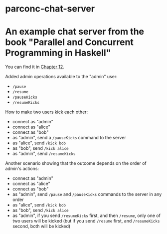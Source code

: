 # parconc-chat-server

# An example chat server from the book "Parallel and Concurrent Programming in Haskell"


You can find it in [Chapter 12](https://www.oreilly.com/library/view/parallel-and-concurrent/9781449335939/ch12.html#sec_chat).

Added admin operations available to the "admin" user:
 - `/pause`
 - `/resume`
 - `/pauseKicks`
 - `/resumeKicks`
 
 How to make two users kick each other:
  - connect as "admin"
  - connect as "alice"
  - connect as "bob"
  - as "admin", send a `/pauseKicks` command to the server
  - as "alice", send `/kick bob`
  - as "bob", send `/kick alice`
  - as "admin", send `/resumeKicks`
  
  Another scenario showing that the outcome depends on the order of admin's actions:
  - connect as "admin"
  - connect as "alice"
  - connect as "bob"
  - as "admin", send `/pause` and `/pauseKicks` commands to the server in any order
  - as "alice", send `/kick bob`
  - as "bob", send `/kick alice`
  - as "admin", if you send `/resumeKicks` first, and then `/resume`, only one of two users will be kicked (but if you send `/resume` first, and `/resumeKicks` second, both will be kicked)
